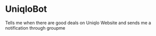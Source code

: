 # UniqloBot
Tells me when there are good deals on Uniqlo Website and sends me a notification through groupme

